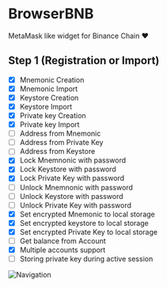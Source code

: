 # BrowserBNB
MetaMask like widget for Binance Chain ❤️ 

## Step 1 (Registration or Import)

- [x] Mnemonic Creation
- [x] Mnemonic Import
- [x] Keystore Creation
- [x] Keystore Import
- [x] Private key Creation
- [x] Private key Import
- [ ] Address from Mnemonic
- [ ] Address from Private Key
- [ ] Address from Keystore
- [x] Lock Mnemnonic with password
- [x] Lock Keystore with password
- [x] Lock Private Key with password
- [ ] Unlock Mnemnonic with password
- [ ] Unlock Keystore with password
- [ ] Unlock Private Key with password
- [x] Set encrypted Mnemonic to local storage
- [x] Set encrypted keystore to local storage
- [x] Set encrypted Private Key to local storage
- [ ] Get balance from Account
- [x] Multiple accounts support
- [ ] Storing private key during active session

![Navigation](https://raw.githubusercontent.com/button-tech/BrowserBNB/master/utils/img/CreateOrImport.png)
